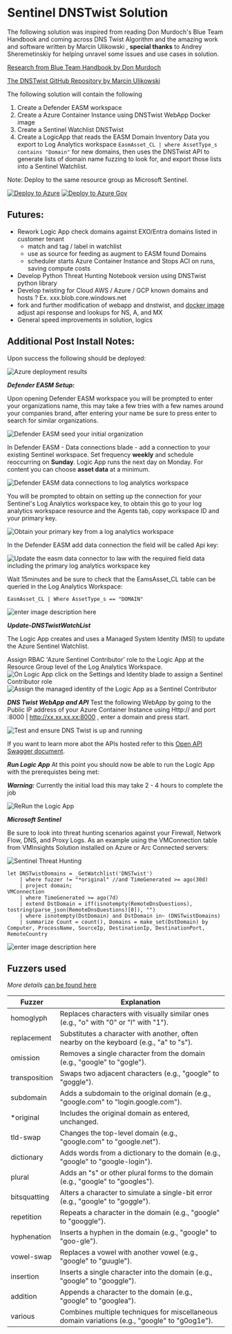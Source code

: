 # Sentinel DNSTwist Solution

The following solution was inspired from reading Don Murdoch's Blue Team Handbook and coming across DNS Twist Algorithm and the amazing work and software written by Marcin Ulikowski , **special thanks** to Andrey Sheremetinskiy for helping unravel some issues and use cases in solution.

[Research from Blue Team Handbook by Don Murdoch](https://www.amazon.com/Blue-Team-Handbook-Condensed-Operations/dp/1091493898/)

[The DNSTwist GitHub Repository by Marcin Ulikowski](https://github.com/elceef/dnstwist?tab=readme-ov-file)

The following solution will contain the following

 1. Create a Defender EASM workspace
 2. Create a Azure Container Instance using DNSTwist WebApp Docker image
 3. Create a Sentinel Watchlist DNSTwist
 4. Create a LogicApp that reads the EASM Domain Inventory Data you export to Log Analytics workspace `EasmAsset_CL | where AssetType_s contains "Domain"` for new domains, then uses the DNSTwist API to generate lists of domain name fuzzing to look for, and export those lists into a Sentinel Watchlist.

Note: Deploy to the same resource group as Microsoft Sentinel.

[![Deploy to Azure](https://aka.ms/deploytoazurebutton)](https://portal.azure.com/#create/Microsoft.Template/uri/https%3A%2F%2Fraw.githubusercontent.com%2Fswiftsolves-msft%2FSentinel-DNSTwist-Solution%2Frefs%2Fheads%2Fmain%2Fazuredeploy.json)
[![Deploy to Azure Gov](https://aka.ms/deploytoazuregovbutton)](https://portal.azure.us/#create/Microsoft.Template/uri/https%3A%2F%2Fraw.githubusercontent.com%2Fswiftsolves-msft%2FSentinel-DNSTwist-Solution%2Frefs%2Fheads%2Fmain%2Fazuredeploy.json)

## Futures:

 - Rework Logic App check domains against EXO/Entra domains listed in customer tenant
	 - match and tag / label in watchlist
	 - use as source for feeding as augment to EASM found Domains
	 - scheduler starts Azure Container Instance and Stops ACI on runs, saving compute costs
 - Develop Python Threat Hunting Notebook version using DNSTwist python library
 - Develop twisting for Cloud AWS / Azure / GCP known domains and hosts ? Ex. xxx.blob.core.windows.net
 - fork and further modification of webapp and dnstwist, and [docker image](https://hub.docker.com/r/swiftsolves/dnstwist_webapp) adjust api response and lookups for NS, A, and MX 
 - General speed improvements in solution, logics

## Additional Post Install Notes:

Upon success the following should be deployed:

![Azure deployment results](https://github.com/swiftsolves-msft/Sentinel-DNSTwist-Solution/raw/refs/heads/main/images/deploydetails.png)

***Defender EASM Setup:***

Upon opening Defender EASM workspace you will be prompted to enter your organizations name, this may take a few tries with a few names around your companies brand, after entering your name be sure to press enter to search for similar organizations.

![Defender EASM seed your initial organization](https://github.com/swiftsolves-msft/Sentinel-DNSTwist-Solution/raw/refs/heads/main/images/easmorgcreate.png)

In Defender EASM  - Data connections blade - add a connection to your existing Sentinel workspace. Set frequency **weekly** and schedule reoccurring on **Sunday**. Logic App runs the next day on Monday. For content you can choose **asset data** at a minimum.

![Defender EASM data connections to log analytics workspace](https://github.com/swiftsolves-msft/Sentinel-DNSTwist-Solution/raw/refs/heads/main/images/easmdataconnect.png)

You will be prompted to obtain on setting up the connection for your Sentinel's Log Analytics workspace key, to obtain this go to your log analytics workspace resource and the Agents tab, copy workspace ID and your primary key.

![Obtain your primary key from a log analytics workspace](https://github.com/swiftsolves-msft/Sentinel-DNSTwist-Solution/raw/refs/heads/main/images/getlawkey.png)

In the Defender EASM add data connection the field will be called Api key:

![Update the easm data connector to law with the required field data including the primary log analytics workspace key](https://github.com/swiftsolves-msft/Sentinel-DNSTwist-Solution/raw/refs/heads/main/images/seteasmdataconnect.png)

Wait 15minutes and be sure to check that the EamsAsset_CL table can be queried in the Log Analytics Workspace:

    EasmAsset_CL | Where AssetType_s == "DOMAIN"

![enter image description here](https://github.com/swiftsolves-msft/Sentinel-DNSTwist-Solution/raw/refs/heads/main/images/testlawquery.png)

***Update-DNSTwistWatchList***

The Logic App creates and uses a Managed System Identity (MSI) to update the Azure Sentinel Watchlist. 

Assign RBAC 'Azure Sentinel Contributor' role to the Logic App at the Resource Group level of the Log Analytics Workspace.
![On Logic App click on the Settings and Identity blade to assign a Sentinel Contributor role](https://github.com/swiftsolves-msft/Sentinel-DNSTwist-Solution/raw/refs/heads/main/images/logicappassignrolecreate.png)
![Assign the managed identity of the Logic App as a Sentinel Contributor](https://github.com/swiftsolves-msft/Sentinel-DNSTwist-Solution/raw/refs/heads/main/images/logicappassignrole.png)



***DNS Twist WebApp and API***
Test the following WebApp by going to the Public IP address of your Azure Container Instance using Http:// and port :8000 | http://xx.xx.xx.xx:8000 , enter a domain and press start. 

![Test and ensure DNS Twist is up and running](https://github.com/swiftsolves-msft/Sentinel-DNSTwist-Solution/raw/refs/heads/main/images/testacidnstwist.png)

If you want to learn more abot the APIs hosted refer to this [Open API Swagger document](https://github.com/swiftsolves-msft/Sentinel-DNSTwist-Solution/blob/main/dnstwist_swagger.yaml).

***Run Logic App***
At this point you should now be able to run the Logic App with the prerequistes being met:

***Warning:*** Currently the initial load this may take 2 - 4 hours to complete the job

![ReRun the Logic App](https://github.com/swiftsolves-msft/Sentinel-DNSTwist-Solution/raw/refs/heads/main/images/rerunlogicapp.png)

***Microsoft Sentinel***

Be sure to look into threat hunting scenarios against your Firewall, Network Flow, DNS, and Proxy Logs. As an example using the VMConnection table from VMInsights Solution installed on Azure or Arc Connected servers:

![Sentinel Threat Hunting](https://github.com/swiftsolves-msft/Sentinel-DNSTwist-Solution/raw/refs/heads/main/images/threat%20hunting.png)

    let DNSTwistDomains = _GetWatchlist('DNSTwist')
	    | where fuzzer != "*original" //and TimeGenerated >= ago(30d)
	    | project domain;
    VMConnection
	    | where TimeGenerated >= ago(7d)
	    | extend DstDomain = iff(isnotempty(RemoteDnsQuestions), tostring(parse_json(RemoteDnsQuestions)[0]), "")
	    | where isnotempty(DstDomain) and DstDomain in~ (DNSTwistDomains)
	    | summarize Count = count(), Domains = make_set(DstDomain) by Computer, ProcessName, SourceIp, DestinationIp, DestinationPort, RemoteCountry

![enter image description here](https://github.com/swiftsolves-msft/Sentinel-DNSTwist-Solution/raw/refs/heads/main/images/example.png)

## Fuzzers used

*More details* [can be found here](https://github.com/swiftsolves-msft/Sentinel-DNSTwist-Solution/blob/main/permutationstypes.csv)

| **Fuzzer**       | **Explanation**                                                                 |
|-------------------|---------------------------------------------------------------------------------|
| homoglyph        | Replaces characters with visually similar ones (e.g., "o" with "0" or "l" with "1"). |
| replacement      | Substitutes a character with another, often nearby on the keyboard (e.g., "a" to "s"). |
| omission         | Removes a single character from the domain (e.g., "google" to "gogle").          |
| transposition    | Swaps two adjacent characters (e.g., "google" to "goggle").                      |
| subdomain        | Adds a subdomain to the original domain (e.g., "google.com" to "login.google.com"). |
| *original        | Includes the original domain as entered, unchanged.                             |
| tld-swap         | Changes the top-level domain (e.g., "google.com" to "google.net").               |
| dictionary       | Adds words from a dictionary to the domain (e.g., "google" to "google-login").   |
| plural           | Adds an "s" or other plural forms to the domain (e.g., "google" to "googles").   |
| bitsquatting     | Alters a character to simulate a single-bit error (e.g., "google" to "goggle").  |
| repetition       | Repeats a character in the domain (e.g., "google" to "googgle").                 |
| hyphenation      | Inserts a hyphen in the domain (e.g., "google" to "goo-gle").                    |
| vowel-swap       | Replaces a vowel with another vowel (e.g., "google" to "guugle").                |
| insertion        | Inserts a single character into the domain (e.g., "google" to "googgle").        |
| addition         | Appends a character to the domain (e.g., "google" to "googlea").                 |
| various          | Combines multiple techniques for miscellaneous domain variations (e.g., "google" to "g0og1e"). |

